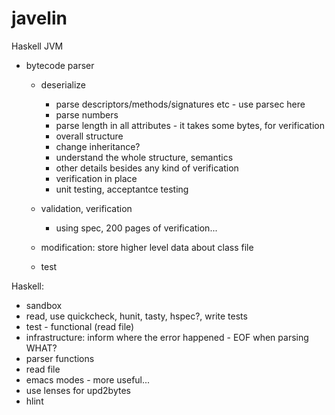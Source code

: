 javelin
=======

Haskell JVM
* bytecode parser
  * deserialize
    * parse descriptors/methods/signatures etc - use parsec here
    * parse numbers
    * parse length in all attributes - it takes some bytes, for verification
    * overall structure
    * change inheritance?
    * understand the whole structure, semantics
    * other details besides any kind of verification
    * verification in place
    * unit testing, acceptantce testing
  * validation, verification
    * using spec, 200 pages of verification...

  * modification: store higher level data about class file

  * test

Haskell:
* sandbox
* read, use quickcheck, hunit, tasty, hspec?, write tests
* test - functional (read file)
* infrastructure: inform where the error happened - EOF when parsing WHAT?
* parser functions
* read file
* emacs modes - more useful...
* use lenses for upd2bytes
* hlint
